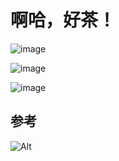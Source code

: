 # 啊哈，好茶！

![image](https://user-images.githubusercontent.com/101916182/159107227-a54d95a3-9736-4fb5-8462-259aa382951b.png)

![image](https://user-images.githubusercontent.com/101916182/159107235-4774f4e2-f7da-4efb-8cad-5be102202861.png)

![image](https://user-images.githubusercontent.com/101916182/159107357-e2d331e4-4188-4f85-a85c-8ebc9b808835.png)


## 参考

![Alt](https://repobeats.axiom.co/api/embed/f926a0b10ba42cc5f3fe99098ba8e3f962adf364.svg "Repobeats analytics image")

